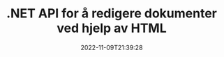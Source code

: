 ---
############################# Static ############################
layout: "product"
date: 2022-11-09T21:39:28
draft: false

product: "Editor"
product_tag: "editor"
platform: ".NET"
platform_tag: "net"

############################# Head ############################
head_title: "C# .NET Document Editor API | Rediger Word Excel PowerPoint Web XML ved hjelp av HTML"
head_description: "C# .NET dokumentredigerings-API for å laste Microsoft Word, Excel, PowerPoint, PDF, XML, web- og tekstfilformater til HTML, manipulere og konvertere tilbake til originalformat."

############################# Header ############################
title: ".NET API for å redigere dokumenter ved hjelp av HTML"
description: "Utvikle .NET-applikasjoner for å integrere med HTML-redigering, hente støttede dokumenter, redigere og konvertere til originalformat."
button:
    enable: true

############################# SubMenu ############################
submenu:
    enable: true
    
    left:
        img_alt: "GroupDocs.Editor for .NET"
        image: "https://www.groupdocs.cloud/templates/groupdocs/images/product-logos/groupdocs-editor-net.png"
        product: "GroupDocs.Editor"
        platform: ".NET"

    middle:
        button:
            # button loop
            - link: "#overview"
              text: "Oversikt"

            # button loop
            - link: "#features"
              text: "Funksjoner"

            # button loop
            - link: "#support"
              text: "Brukerstøtte"

            # button loop
            - link: "https://products.groupdocs.app/editor"
              text: "Live Demo"

            # button loop
            - link: "https://purchase.groupdocs.com/pricing/editor/net"
              text: "Prissetting"

    right:
        link_download: "https://downloads.groupdocs.com/editor"
        link_learn: "https://docs.groupdocs.com/editor/net/"
        link_buy: "https://purchase.groupdocs.com"

############################# Overview ############################
overview:
    enable: true
    content: |
      GroupDocs.Editor for .NET API hjelper deg med å bygge enkle og brukervennlige C#-, ASP.NET- og andre .NET-applikasjoner som enkelt integreres med populære HTML-redigerere (både åpen kildekode og betalt) for å konvertere, redigere og manipulere dokumenter av populære filformater. Vår .NET Editor API lar deg laste inn dokumentet, konvertere det til HTML, push HTML til eksternt HTML Editor, og når manipulasjonen er ferdig, lagrer HTML til dets opprinnelige filformat. Du kan også hente ressurser separat vedlagt et hvilket som helst dokument. Den fungerer med alle slags dokumenter, som for Microsoft Word, Excel, PowerPoint, PDF, XPS, OpenDocument, tekst, web, e-post, e-bok og mer.
    tabs:
      enable: true
      
      ## TAB ONE ##
      tab_one:
        description: |
          Følgende er en oversikt over GroupDocs.Editor for .NET:
      
        left:
          enable: true
          icon: "fab fa-html5"
          title: "Manipulere ved hjelp av HTML"
          content: |
            * Last inn støttet dokument
            * Rediger innhold ved hjelp av HTML
            * Rediger relaterte stiler
            * Konverter til originalformat
      
      ## TAB TWO ##
      tab_two:
        description: |
          GroupDocs.Editor for .NET støtter følgende [filformater](https://docs.groupdocs.com/editor/java/supported-document-formats/)

        left:
          enable: true
          table:
            # table loop
            - title: "Microsoft Office"
              content: |
                * **Microsoft Word**: DOC, DOCX, DOCM, DOT, DOTM, DOTX, FlatOPC, WordML, RTF
                * **Microsoft Excel**: XLS, XLSX, XLSM, XLT, XLTX, XLTM, XLSB, XLAM, CSV, TSV, SXC, SpreadsheetML, DIF, DSV
                * **Microsoft PowerPoint**: PPT, PPTX, PPTM, PPS, PPSX, PPSM, POT, POTX, POTM

        right:
          enable: true
          table:
            # table loop
            - title: "Andre formatfamilier"
              content: |
                * **OpenDocument-formater**: ODT, OTT, ODS, FODS, ODP, OTP
                * **Formater med fast oppsett**: PDF, XPS
                * **Webformater**: HTML, MHTML, CHM, XML, TXT
                * **Webformater**: MOBI, AZW3, ePub

      ## TAB THREE ##
      tab_three:
        description: |
          GroupDocs.Editor for .NET støtter følgende operativsystemer, rammeverk og pakkeadministratorer:
        
        left:
          enable: true
          table:
            # table loop
            - icon: "fab fa-windows"
              title: "Operativsystemer"
              content: |
                * Microsoft Windows Desktop
                * Microsoft Windows Server
                * Microsoft Windows Azure
                * Linux

            # table loop
            - icon: "fas fa-code"
              title: "Støttede rammer"
              content: |
                * .NET Framework 4.6.1+
                * .NET Standard 2.0+
                * .NET 6+
                * Mono Framework 1.2+

        right:
          enable: true
          table:
            # table loop
            - icon: "fas fa-box"
              title: "Pakkeansvarlige"
              content: |
                * NuGet

            # table loop
            - icon: "fas fa-tools"
              title: "Utviklingsmiljøer"
              content: |
                * Microsoft Visual Studio
                * Xamarin.Android
                * Xamarin.IOS
                * Xamarin.Mac
                * MonoDevelop

############################# Features ############################
features:
    enable: true
    title: "GroupDocs.Editor for .NET-funksjoner"

    feature:
      # feature loop
      - icon: "fas fa-copy"
        content: "Enkel integrasjon med hvilken som helst HTML-editor"

      # feature loop
      - icon: "fas fa-eye"
        content: "Konverter dokument til HTML DOM"

      # feature loop
      - icon: "fas fa-bolt"
        content: "Hent HTML-innhold fra Document Stream"
      
      # feature loop
      - icon: "fas fa-file-powerpoint"
        content: "Få HTML-innhold og dets innebygde ressurser"

      # feature loop
      - icon: "fas fa-code"
        content: "Skaff HTML Body Tag-innhold fra dokumentet"

      # feature loop
      - icon: "fas fa-cloud"
        content: "Få CSS-stilark av HTML-dokument"

      # feature loop
      - icon: "fas fa-remove-format"
        content: "Gå gjennom HTML-innhold og lagre ressursene"

      # feature loop
      - icon: "fas fa-comment-slash"
        content: "Hent HTML DOM fra strenginnhold og konverter til dokument"

      # feature loop
      - icon: "fas fa-location-arrow"
        content: "HTML DOM sammen med ressurskonvertering"

      # feature loop
      - icon: "fas fa-border-all"
        content: "Rediger dokumenter i forskjellige formater i HTML"

      # feature loop
      - icon: "fas fa-wrench"
        content: "Nøyaktig konvertering"

      # feature loop
      - icon: "fas fa-columns"
        content: "Bruk lese- og/eller skrivebeskyttelse på det resulterende dokumentet"

      # feature loop
      - icon: "fas fa-file-word"
        content: "Paginer tekstbehandlingsdokumenter og rediger i alle WYSIWYG-redigerere"

      # feature loop
      - icon: "fas fa-envelope"
        content: "Database (DB) og brukergrensesnitt (UI) Agnostisk"

      # feature loop
      - icon: "fas fa-print"
        content: "Kraftige XML-behandlingsfunksjoner"

      # feature loop
      - icon: "fas fa-file-archive"
        content: "Hent OTF (Open Type Fonts) fra Input Documents og Export to Resultant Document"

      # feature loop
      - icon: "fas fa-lock"
        content: "Behandle raster- og vektorbilder internt i støttede dokumentformater"

      # feature loop
      - icon: "fas fa-file-code"
        content: "Sett inn innholdet i det redigerte regnearket i det originale regnearket på en ønsket plassering"
      
      # feature loop
      - icon: "fas fa-fill-drip"
        content: "Rediger lysbilder og sett dem inn i det resulterende regnearket"

      # feature loop
      - icon: "fas fa-file-excel"
        content: "Bygg inn skrifter i resulterende tekstbehandlingsdokument mens du lagrer"

    more_feature:
      # more_feature_loop
      - title: "Nøyaktig konvertering til og fra HTML DOM"
        content: |
          GroupDocs.Editor for .NET API gjør at .NET-applikasjonene dine kan hente et dokument med støttet format og konvertere det til en HTML Document Object Model (DOM) sammen med utvinning av vedlagte ressurser, for eksempel CSS. Du kan deretter gjøre endringene i HTML-en ved å bruke din favoritt HTML-editor. Når du er ferdig med redigeringen, lar GroupDocs.Editor for .NET API deg nøyaktig konvertere denne HTML DOM tilbake til den opprinnelige filen.

          ```cs
          // Create Editor class by loading an input document
          Editor editor = new Editor("Sample.docx");

          // Open document for edit and obtain EditableDocument
          EditableDocument original = editor.Edit();

          // Obtain all-embedded HTML from it
          string allEmbeddedInside = original.GetEmbeddedHtml();

          // If necessary, obtain pure HTML-markup, CSS, images and other resources in separate form

          // Whole HTML-markup, without any resources
          string completeHtmlMarkup = original.GetContent();

          // Only HTML->BODY content, useful for most of WYSIWYG-editors
          string onlyInnerBody = original.GetBodyContent();

          // All CSS stylesheets
          var stylesheets = original.Css;

          // All images, including raster and vector, but without CSS gradients
          var images = original.Images;

          // All font resources
          var fonts = original.Fonts;

          // finally, send this content to your WYSIWYG HTML-editor
          ```
      # more_feature_loop
      - title: "Last inn og trekk ut eksterne ressurser"
        content: "GroupDocs.Editor for .NET API er i stand til å hente de eksterne ressursene knyttet til støttede dokumenter, for eksempel bilder, fonter, CSS og mer. De hentede ressursene kan deretter lastes, krysses og lagres separat fra det resulterende HTML-dokumentet. Dette gir deg en lettere administrert utgang."

      # more_feature_loop
      - title: "Bruk teksteffekter i tekstbehandlingsfilformater"
        content: "GroupDocs dokumentredigerings-API gjør det mulig å legge til komplekse teksteffekter (Shadow, 3D-effekt, Outline, Glow, Engrave, Emboss) mens du arbeider med støttede Microsoft Word-dokumentbehandlingsformater. Denne funksjonen er automatisk aktivert som kan observeres når dokumentet med slike teksteffekter behandles."

      # more_feature_loop
      - title: "Kraftige XML-manipulasjonsfunksjoner"
        content: |
          Ved å bruke GroupDocs.Editor for .NET API kan du åpne, vise og redigere XML-dokumenter. Vår redigerings-API tilbyr spesiell støtte og gjenkjennelse av XML-koder, attributter sammen med deres verdier, XML-erklæringer, CDATA-seksjoner, DOCTYPE-definisjoner og andre XML-spesifikke enheter. Du kan tilpasse font- og fargeinnstillinger for hver enkelt enhet i XML-struktur.  

          XML Converter-funksjonen er smart nok til å vise feil i XML-filen og hvordan de kan fikses. URI- og e-postgjenkjenningsmekanismen skanner XML-attributter og representerer de oppdagede URIene og e-postadressene inne i A-taggen som lenker slik at de kan redigeres som lenker, ikke som tekst i den resulterende HTML-filen.

############################# Support ############################
support:
    enable: true

############################# Solutions ############################
solutions:
    enable: true
    title: "GroupDocs.Editor tilbyr API-er for dokumentredigering for andre populære utviklingsmiljøer"

    solution:
        # solution loop
        - img_alt: "GroupDocs.Editor for Java"
          image: "https://www.groupdocs.cloud/templates/groupdocs/images/product-logos/groupdocs-editor-java.png"
          product: "GroupDocs.Editor"
          platform: "Java"
          link: "/editor/java/"

############################# Back to top ###############################
back_to_top:
  enable: true
---